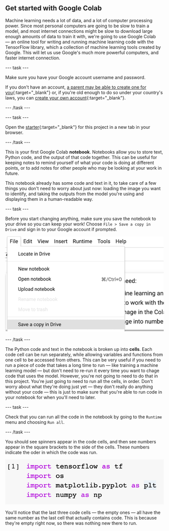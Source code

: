 ## Get started with Google Colab
Machine learning needs a lot of data, and a lot of computer processing power. Since most personal computers are going to be slow to train a model, and most internet connections might be slow to download large enough amounts of data to train it with, we're going to use Google Colab — an online tool for writing and running machine learning code with the TensorFlow library, which a collection of machine learning tools created by Google. This will let us use Google's much more powerful computers, and faster internet connection.

--- task ---

Make sure you have your Google account username and password.


If you don't have an account, [a parent may be able to create one for you](https://support.google.com/families/answer/7103338){:target="_blank"} or, if you're old enough to do so under your country's laws, you can [create your own account](https://accounts.google.com/signup){:target="_blank"}.

--- /task ---

--- task ---

Open the [starter](https://colab.research.google.com/drive/12KHBw8tn3s9NkcXXUK2MdhC9hLpHAxLs?usp=sharing){:target="_blank"} for this project in a new tab in your browser. 

--- /task ---

This is your first Google Colab **notebook**. Notebooks allow you to store text, Python code, and the output of that code together. This can be useful for keeping notes to remind yourself of what your code is doing at different points, or to add notes for other people who may be looking at your work in future.

This notebook already has some code and text in it, to take care of a few things you don't need to worry about just now: loading the image you want to identify, and taking the outputs from the model you're using and displaying them in a human-readable way.

--- task ---

Before you start changing anything, make sure you save the notebook to your drive so you can keep your work! Choose `File > Save a copy in Drive` and sign in to your Google account if prompted.

![The 'File' menu in Google Colab, with 'Save a copy in Drive' highlighted.](images/save_to_drive.png)

--- /task ---

The Python code and text in the notebook is broken up into **cells**. Each code cell can be run separately, while allowing variables and functions from one cell to be accessed from others. This can be very useful if you need to run a piece of code that takes a long time to run — like training a machine learning model — but don't need to re-run it every time you want to chage code that uses the model. However, you're not going to need to do that in this project. You're just going to need to run all the cells, in order. Don't worry about what they're doing just yet — they don't really do anything without your code — this is just to make sure that you're able to run code in your notebook for when you'll need to later.

--- task ---

Check that you can run all the code in the notebook by going to the `Runtime` menu and choosing `Run all`.

--- /task ---

You should see spinners appear in the code cells, and then see numbers appear in the square brackets to the side of the cells. These numbers indicate the oder in which the code was run. 

![The number '1' in square brackets to the side of four lines of code which import libraries used in the project.](images/execution_order.png)

You'll notice that the last three code cells — the empty ones — all have the same number as the last cell that actually contains code. This is because they're empty right now, so there was nothing new there to run.


